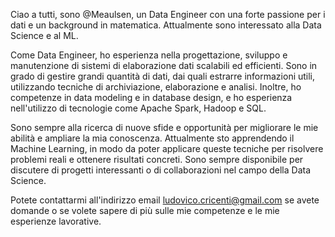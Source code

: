 Ciao a tutti, sono @Meaulsen, un Data Engineer con una forte passione per i dati e un background in matematica. Attualmente sono interessato alla Data Science e al ML.

Come Data Engineer, ho esperienza nella progettazione, sviluppo e manutenzione di sistemi di elaborazione dati scalabili ed efficienti. Sono in grado di gestire grandi quantità di dati, dai quali estrarre informazioni utili, utilizzando tecniche di archiviazione, elaborazione e analisi. Inoltre, ho competenze in data modeling e in database design, e ho esperienza nell'utilizzo di tecnologie come Apache Spark, Hadoop e SQL.

Sono sempre alla ricerca di nuove sfide e opportunità per migliorare le mie abilità e ampliare la mia conoscenza. Attualmente sto apprendendo il Machine Learning, in modo da poter applicare queste tecniche per risolvere problemi reali e ottenere risultati concreti. Sono sempre disponibile per discutere di progetti interessanti o di collaborazioni nel campo della Data Science.

Potete contattarmi all'indirizzo email ludovico.cricenti@gmail.com se avete domande o se volete sapere di più sulle mie competenze e le mie esperienze lavorative.

